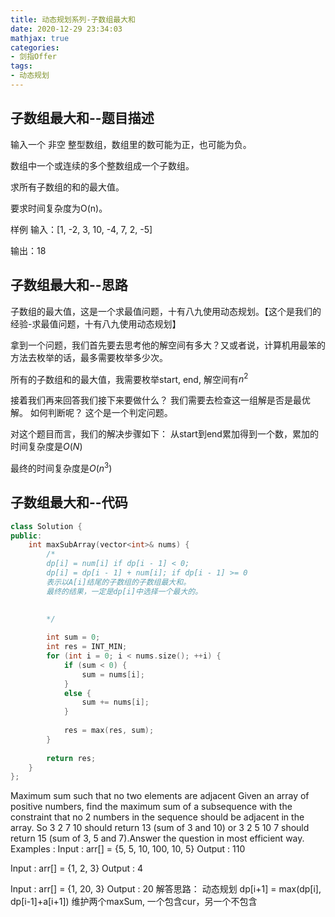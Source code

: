 ```yaml
---
title: 动态规划系列-子数组最大和
date: 2020-12-29 23:34:03
mathjax: true
categories:
- 剑指Offer
tags: 
- 动态规划
---
```


## 子数组最大和--题目描述

输入一个 非空 整型数组，数组里的数可能为正，也可能为负。

数组中一个或连续的多个整数组成一个子数组。

求所有子数组的和的最大值。

要求时间复杂度为O(n)。

样例
输入：[1, -2, 3, 10, -4, 7, 2, -5]

输出：18

## 子数组最大和--思路

子数组的最大值，这是一个求最值问题，十有八九使用动态规划。【这个是我们的经验-求最值问题，十有八九使用动态规划】

拿到一个问题，我们首先要去思考他的解空间有多大？又或者说，计算机用最笨的方法去枚举的话，最多需要枚举多少次。

所有的子数组和的最大值，我需要枚举start, end, 解空间有$n^2$

接着我们再来回答我们接下来要做什么？ 我们需要去检查这一组解是否是最优解。
如何判断呢？ 这个是一个判定问题。

对这个题目而言，我们的解决步骤如下：
从start到end累加得到一个数，累加的时间复杂度是$O(N)$

最终的时间复杂度是$O(n^3)$

## 子数组最大和--代码

```cpp
class Solution {
public:
    int maxSubArray(vector<int>& nums) {
        /*
        dp[i] = num[i] if dp[i - 1] < 0; 
        dp[i] = dp[i - 1] + num[i]; if dp[i - 1] >= 0
        表示以A[i]结尾的子数组的子数组最大和。
        最终的结果，一定是dp[i]中选择一个最大的。

    
        */
        
        int sum = 0;
        int res = INT_MIN;
        for (int i = 0; i < nums.size(); ++i) {
            if (sum < 0) {
                sum = nums[i];
            }
            else {
                sum += nums[i];
            }
            
            res = max(res, sum);
        }
        
        return res;
    }
};
```

Maximum sum such that no two elements are adjacent
Given an array of positive numbers, find the maximum sum of a subsequence with the constraint that no 2 numbers in the sequence should be adjacent in the array. So 3 2 7 10 should return 13 (sum of 3 and 10) or 3 2 5 10 7 should return 15 (sum of 3, 5 and 7).Answer the question in most efficient way.
Examples :
Input : arr[] = {5, 5, 10, 100, 10, 5}
Output : 110

Input : arr[] = {1, 2, 3}
Output : 4

Input : arr[] = {1, 20, 3}
Output : 20
解答思路：
动态规划 dp[i+1] = max(dp[i], dp[i-1]+a[i+1])
维护两个maxSum, 一个包含cur，另一个不包含